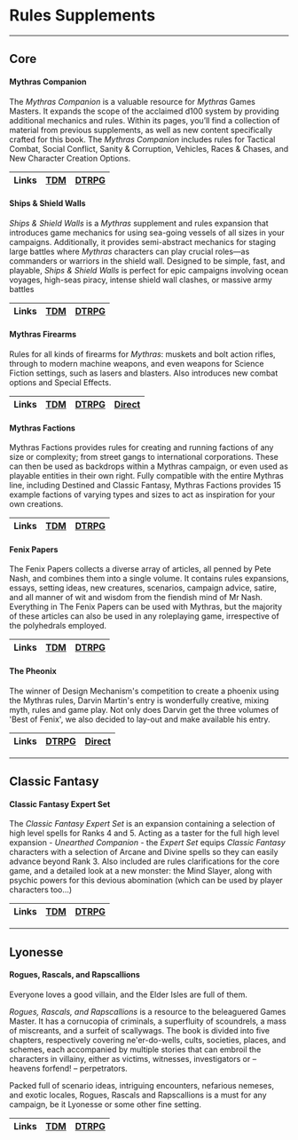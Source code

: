 # Rules Supplements

---
## Core

#### Mythras Companion

The _Mythras Companion_ is a valuable resource for _Mythras_ Games Masters. It expands the scope of the acclaimed d100 system by providing additional mechanics and rules. Within its pages, you’ll find a collection of material from previous supplements, as well as new content specifically crafted for this book. The _Mythras Companion_ includes rules for Tactical Combat, Social Conflict, Sanity & Corruption, Vehicles, Races & Chases, and New Character Creation Options.

| Links | [TDM](https://thedesignmechanism.com/mythras-companion-pdf/) | [DTRPG](https://www.drivethrurpg.com/en/product/274910/tdm111-mythras-companion) |
| :-- | :-- | :-- |

#### Ships & Shield Walls

_Ships & Shield Walls_ is a _Mythras_ supplement and rules expansion that introduces game mechanics for using sea-going vessels of all sizes in your campaigns. Additionally, it provides semi-abstract mechanics for staging large battles where _Mythras_ characters can play crucial roles—as commanders or warriors in the shield wall. Designed to be simple, fast, and playable, _Ships & Shield Walls_ is perfect for epic campaigns involving ocean voyages, high-seas piracy, intense shield wall clashes, or massive army battles

| Links | [TDM](https://thedesignmechanism.com/ships-shield-walls-pdf/) | [DTRPG](https://www.drivethrurpg.com/en/product/130245/ships-shield-walls) |
| :-- | :-- | :-- |

#### Mythras Firearms

Rules for all kinds of firearms for _Mythras_: muskets and bolt action rifles, through to modern machine weapons, and even weapons for Science Fiction settings, such as lasers and blasters. Also introduces new combat options and Special Effects.

| Links | [TDM](https://thedesignmechanism.com/mythras-firearms-pdf-/) | [DTRPG](https://www.drivethrurpg.com/en/product/105453/mythras-firearms) | [Direct](https://github.com/AdeptAustin/mythras-publications-and-links/raw/main/Mythras_Firearms.pdf) |
| :-- | :-- | :-- | :-- |

#### Mythras Factions

Mythras Factions provides rules for creating and running factions of any size or complexity; from street gangs to international corporations. These can then be used as backdrops within a Mythras campaign, or even used as playable entities in their own right. Fully compatible with the entire Mythras line, including Destined and Classic Fantasy, Mythras Factions provides 15 example factions of varying types and sizes to act as inspiration for your own creations.

| Links | [TDM](https://thedesignmechanism.com/mythras-factions-pdf/) | [DTRPG](https://www.drivethrurpg.com/en/product/422477/mythras-factions) |
| :-- | :-- | :-- |

#### Fenix Papers

The Fenix Papers collects a diverse array of articles, all penned by Pete Nash, and combines them into a single volume. It contains rules expansions, essays, setting ideas, new creatures, scenarios, campaign advice, satire, and all manner of wit and wisdom from the fiendish mind of Mr Nash. Everything in The Fenix Papers can be used with Mythras, but the majority of these articles can also be used in any roleplaying game, irrespective of the polyhedrals employed.

| Links | [TDM](https://thedesignmechanism.com/the-fenix-papers-pdf/) | [DTRPG](https://www.drivethrurpg.com/en/product/239142/the-fenix-papers) |
| :-- | :-- | :-- |

#### The Pheonix

The winner of Design Mechanism's competition to create a phoenix using the Mythras rules, Darvin Martin's entry is wonderfully creative, mixing myth, rules and game play. Not only does Darvin get the three volumes of 'Best of Fenix', we also decided to lay-out and make available his entry.

| Links | [DTRPG](https://www.drivethrurpg.com/en/product/156347/the-phoenix) | [Direct](https://github.com/AdeptAustin/mythras-publications-and-links/raw/main/Mythras_Firearms.pdf) |
| :-- | :-- | :-- |

---
## Classic Fantasy

#### Classic Fantasy Expert Set

The _Classic Fantasy Expert Set_ is an expansion containing a selection of high level spells for Ranks 4 and 5. Acting as a taster for the full high level expansion - _Unearthed Companion_ - the _Expert Set_ equips _Classic Fantasy_ characters with a selection of Arcane and Divine spells so they can easily advance beyond Rank 3. Also included are rules clarifications for the core game, and a detailed look at a new monster: the Mind Slayer, along with psychic powers for this devious abomination (which can be used by player characters too...)

| Links | [TDM](https://thedesignmechanism.com/classic-fantasy-expert-set-pdf/) | [DTRPG](https://www.drivethrurpg.com/en/product/200714/classic-fantasy-expert-set-tdm501) |
| :-- | :-- | :-- |

---
## Lyonesse

#### Rogues, Rascals, and Rapscallions

Everyone loves a good villain, and the Elder Isles are full of them. 

_Rogues, Rascals, and Rapscallions_ is a resource to the beleaguered Games Master. It has a cornucopia of criminals, a superfluity of scoundrels, a mass of miscreants, and a surfeit of scallywags. The book is divided into five chapters, respectively covering ne'er-do-wells, cults, societies, places, and schemes, each accompanied by multiple stories that can embroil the characters in villainy, either as victims, witnesses, investigators or – heavens forfend! – perpetrators.

Packed full of scenario ideas, intriguing encounters, nefarious nemeses, and exotic locales, Rogues, Rascals and Rapscallions is a must for any campaign, be it Lyonesse or some other fine setting.

| Links | [TDM](https://thedesignmechanism.com/rogues-rascals-and-rapscallions-pdf/) | [DTRPG](https://www.drivethrurpg.com/en/product/494087/rogues-rascals-and-rapscallions) |
| :-- | :-- | :-- |